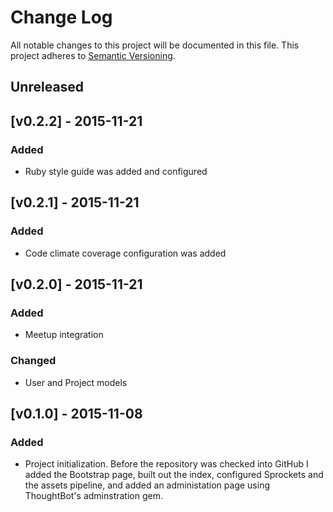 # Change Log
All notable changes to this project will be documented in this file.
This project adheres to [Semantic Versioning](http://semver.org/).

## Unreleased

## [v0.2.2] - 2015-11-21
### Added
- Ruby style guide was added and configured

## [v0.2.1] - 2015-11-21
### Added
- Code climate coverage configuration was added

## [v0.2.0] - 2015-11-21
### Added
- Meetup integration

### Changed
- User and Project models

## [v0.1.0] - 2015-11-08

### Added
- Project initialization. Before the repository was checked into GitHub I added the Bootstrap page, built out the index, configured Sprockets and the assets pipeline, and added an administation page using ThoughtBot's adminstration gem.
